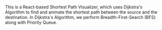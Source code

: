 This is a React-based Shortest Path Visualizer, which uses Dijkstra's Algorithm to find and animate the shortest path between the source and the destination.
In Dijkstra's Algorithm, we perform Breadth-First-Search (BFS) along with Priority Queue.

